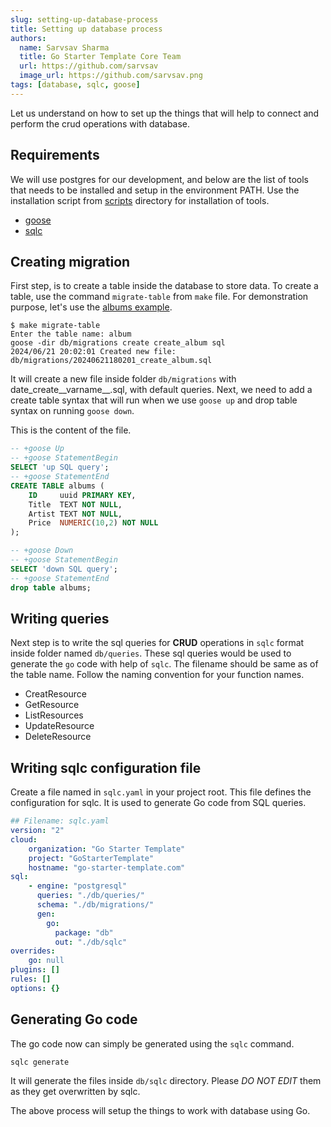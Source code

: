 ```yaml
---
slug: setting-up-database-process
title: Setting up database process
authors:
  name: Sarvsav Sharma
  title: Go Starter Template Core Team
  url: https://github.com/sarvsav
  image_url: https://github.com/sarvsav.png
tags: [database, sqlc, goose]
---
```


Let us understand on how to set up the things that will help to connect and perform the crud operations with database.

## Requirements

We will use postgres for our development, and below are the list of tools that needs to be installed and setup in the environment PATH. Use the installation script from [scripts](./scripts/shell/install.sh) directory for installation of tools.

- [goose](https://github.com/pressly/goose)
- [sqlc](https://github.com/sqlc-dev/sqlc)

## Creating migration

First step, is to create a table inside the database to store data. To create a table, use the command `migrate-table` from `make` file. For demonstration purpose, let's use the [albums example](https://go.dev/doc/tutorial/web-service-gin).

```shell
$ make migrate-table
Enter the table name: album
goose -dir db/migrations create create_album sql
2024/06/21 20:02:01 Created new file: db/migrations/20240621180201_create_album.sql
```

It will create a new file inside folder `db/migrations` with date_create__varname__.sql, with default queries. Next, we need to add a create table syntax that will run when we use `goose up` and drop table syntax on running `goose down`.

This is the content of the file.

```sql
-- +goose Up
-- +goose StatementBegin
SELECT 'up SQL query';
-- +goose StatementEnd
CREATE TABLE albums (
    ID     uuid PRIMARY KEY,
    Title  TEXT NOT NULL,
    Artist TEXT NOT NULL,
    Price  NUMERIC(10,2) NOT NULL
);

-- +goose Down
-- +goose StatementBegin
SELECT 'down SQL query';
-- +goose StatementEnd
drop table albums;
```

## Writing queries

Next step is to write the sql queries for **CRUD** operations in `sqlc` format inside folder named `db/queries`. These sql queries would be used to generate the `go` code with help of `sqlc`. The filename should be same as of the table name. Follow the naming convention for your function names.

- CreatResource
- GetResource
- ListResources
- UpdateResource
- DeleteResource

## Writing sqlc configuration file

Create a file named in `sqlc.yaml` in your project root. This file defines the configuration for sqlc. It is used to generate Go code from SQL queries.

```yaml
## Filename: sqlc.yaml
version: "2"
cloud:
    organization: "Go Starter Template"
    project: "GoStarterTemplate"
    hostname: "go-starter-template.com"
sql:
    - engine: "postgresql"
      queries: "./db/queries/"
      schema: "./db/migrations/"
      gen:
        go:
          package: "db"
          out: "./db/sqlc"
overrides:
    go: null
plugins: []
rules: []
options: {}
```

## Generating Go code

The go code now can simply be generated using the `sqlc` command.

```shell
sqlc generate
```

It will generate the files inside `db/sqlc` directory. Please _DO NOT EDIT_ them as they get overwritten by sqlc.

The above process will setup the things to work with database using Go.
